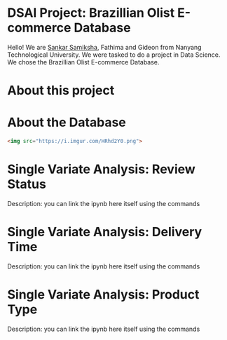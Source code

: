# DSAI Project: Brazillian Olist E-commerce Database
Hello! We are [Sankar Samiksha](https://github.com/S-Samiksha), Fathima and Gideon from Nanyang Technological University. We were tasked to do a project in Data Science. We chose the Brazillian Olist E-commerce Database. 

# About this project

# About the Database
```HTML
<img src="https://i.imgur.com/HRhd2Y0.png">
```

# Single Variate Analysis: Review Status 
Description: you can link the ipynb here itself using the commands 

# Single Variate Analysis: Delivery Time 
Description: you can link the ipynb here itself using the commands 

# Single Variate Analysis: Product Type 
Description: you can link the ipynb here itself using the commands 
